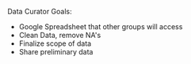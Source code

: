Data Curator Goals:

* Google Spreadsheet that other groups will access
* Clean Data, remove NA's
* Finalize scope of data
* Share preliminary data
